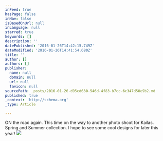 ```yaml
---
inFeed: true
hasPage: false
inNav: false
isBasedOnUrl: null
inLanguage: null
starred: true
keywords: []
description: ''
datePublished: '2016-01-26T14:42:15.749Z'
dateModified: '2016-01-26T14:41:54.680Z'
title: ''
author: []
authors: []
publisher:
  name: null
  domain: null
  url: null
  favicon: null
sourcePath: _posts/2016-01-26-d95cd630-546d-4f83-b7cc-6c347d50e9b2.md
published: true
_context: 'http://schema.org'
_type: Article

---
```

ON the road again. This time on the way to another photo shoot for Kailas. Spring and Summer collection. I hope to see some cool designs for later this year!
![](https://the-grid-user-content.s3-us-west-2.amazonaws.com/0f93b877-abbb-43b3-b3b1-4bd2c2630734.jpg)
